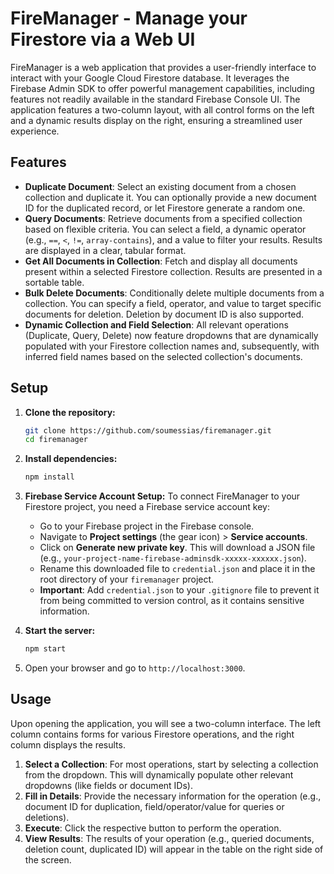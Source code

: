 # FireManager - Manage your Firestore via a Web UI

FireManager is a web application that provides a user-friendly interface to interact with your Google Cloud Firestore database. It leverages the Firebase Admin SDK to offer powerful management capabilities, including features not readily available in the standard Firebase Console UI. The application features a two-column layout, with all control forms on the left and a dynamic results display on the right, ensuring a streamlined user experience.

## Features

-   **Duplicate Document**: Select an existing document from a chosen collection and duplicate it. You can optionally provide a new document ID for the duplicated record, or let Firestore generate a random one.
-   **Query Documents**: Retrieve documents from a specified collection based on flexible criteria. You can select a field, a dynamic operator (e.g., `==`, `<`, `!=`, `array-contains`), and a value to filter your results. Results are displayed in a clear, tabular format.
-   **Get All Documents in Collection**: Fetch and display all documents present within a selected Firestore collection. Results are presented in a sortable table.
-   **Bulk Delete Documents**: Conditionally delete multiple documents from a collection. You can specify a field, operator, and value to target specific documents for deletion. Deletion by document ID is also supported.
-   **Dynamic Collection and Field Selection**: All relevant operations (Duplicate, Query, Delete) now feature dropdowns that are dynamically populated with your Firestore collection names and, subsequently, with inferred field names based on the selected collection's documents.

## Setup

1.  **Clone the repository:**

    ```bash
    git clone https://github.com/soumessias/firemanager.git
    cd firemanager
    ```

2.  **Install dependencies:**

    ```bash
    npm install
    ```

3.  **Firebase Service Account Setup:**
    To connect FireManager to your Firestore project, you need a Firebase service account key:
    *   Go to your Firebase project in the Firebase console.
    *   Navigate to **Project settings** (the gear icon) > **Service accounts**.
    *   Click on **Generate new private key**. This will download a JSON file (e.g., `your-project-name-firebase-adminsdk-xxxxx-xxxxxx.json`).
    *   Rename this downloaded file to `credential.json` and place it in the root directory of your `firemanager` project.
    *   **Important**: Add `credential.json` to your `.gitignore` file to prevent it from being committed to version control, as it contains sensitive information.

4.  **Start the server:**

    ```bash
    npm start
    ```

5.  Open your browser and go to `http://localhost:3000`.

## Usage

Upon opening the application, you will see a two-column interface. The left column contains forms for various Firestore operations, and the right column displays the results.

1.  **Select a Collection**: For most operations, start by selecting a collection from the dropdown. This will dynamically populate other relevant dropdowns (like fields or document IDs).
2.  **Fill in Details**: Provide the necessary information for the operation (e.g., document ID for duplication, field/operator/value for queries or deletions).
3.  **Execute**: Click the respective button to perform the operation.
4.  **View Results**: The results of your operation (e.g., queried documents, deletion count, duplicated ID) will appear in the table on the right side of the screen.